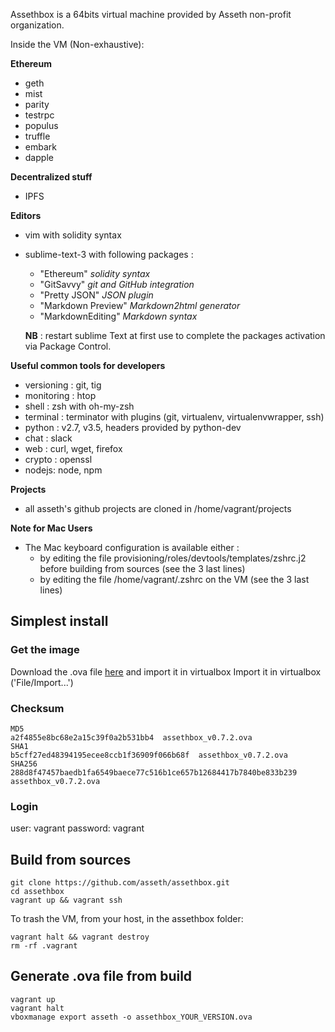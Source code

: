 Assethbox is a 64bits virtual machine provided by Asseth non-profit organization.

Inside the VM (Non-exhaustive):

**Ethereum**

* geth
* mist
* parity
* testrpc
* populus
* truffle
* embark
* dapple

**Decentralized stuff**

* IPFS

**Editors**

* vim with solidity syntax
* sublime-text-3 with following packages :
  - "Ethereum" _solidity syntax_
  - "GitSavvy" _git and GitHub integration_
  - "Pretty JSON" _JSON plugin_
  - "Markdown Preview" _Markdown2html generator_
  - "MarkdownEditing" _Markdown syntax_

  **NB** : restart sublime Text at first use to complete the packages activation via Package Control.

**Useful common tools for developers**

* versioning : git, tig
* monitoring : htop
* shell : zsh with oh-my-zsh
* terminal : terminator with plugins (git, virtualenv, virtualenvwrapper, ssh)
* python : v2.7, v3.5, headers provided by python-dev
* chat : slack
* web : curl, wget, firefox
* crypto : openssl
* nodejs: node, npm

**Projects**

* all asseth's github projects are cloned in /home/vagrant/projects

**Note for Mac Users**

* The Mac keyboard configuration is available either :
    - by editing the file provisioning/roles/devtools/templates/zshrc.j2 before building from sources (see the 3 last lines)
    - by editing the file /home/vagrant/.zshrc on the VM (see the 3 last lines)

## Simplest install

### Get the image

Download the .ova file  [here](https://1drv.ms/u/s!AFs1s-upPTKViio) and import it in virtualbox
Import it in virtualbox ('File/Import...')

### Checksum

    MD5
    a2f4855e8bc68e2a15c39f0a2b531bb4  assethbox_v0.7.2.ova
    SHA1
    b5cff27ed48394195ecee8ccb1f36909f066b68f  assethbox_v0.7.2.ova
    SHA256
    288d8f47457baedb1fa6549baece77c516b1ce657b12684417b7840be833b239  assethbox_v0.7.2.ova


### Login

user: vagrant
password: vagrant

## Build from sources

    git clone https://github.com/asseth/assethbox.git
    cd assethbox
    vagrant up && vagrant ssh

To trash the VM, from your host, in the assethbox folder:

    vagrant halt && vagrant destroy
    rm -rf .vagrant

## Generate .ova file from build

    vagrant up
    vagrant halt
    vboxmanage export asseth -o assethbox_YOUR_VERSION.ova
